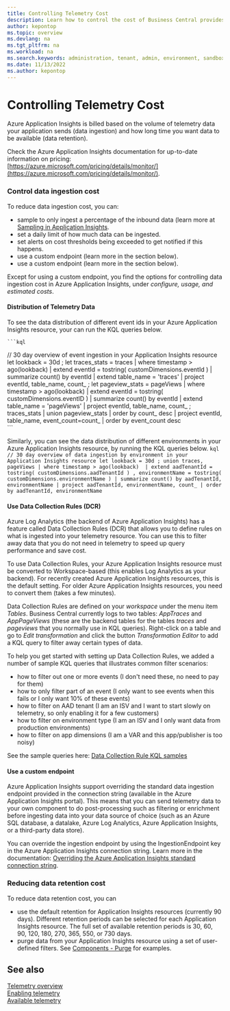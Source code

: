 ```yaml
---
title: Controlling Telemetry Cost
description: Learn how to control the cost of Business Central provides telemetry.  
author: kepontop
ms.topic: overview
ms.devlang: na
ms.tgt_pltfrm: na
ms.workload: na
ms.search.keywords: administration, tenant, admin, environment, sandbox, telemetry
ms.date: 11/13/2022
ms.author: kepontop
---
```


# Controlling Telemetry Cost
Azure Application Insights is billed based on the volume of telemetry data your application sends (data ingestion) and how long time you want data to be available (data retention). 

Check the Azure Application Insights documentation for up-to-date information on pricing: [https://azure.microsoft.com/pricing/details/monitor/](https://azure.microsoft.com/pricing/details/monitor/).

### Control data ingestion cost
To reduce data ingestion cost, you can:
- sample to only ingest a percentage of the inbound data (learn more at [Sampling in Application Insights](/azure/azure-monitor/app/sampling#ingestion-sampling).
- set a daily limit of how much data can be ingested.
- set alerts on cost thresholds being exceeded to get notified if this happens.
- use a custom endpoint (learn more in the section below).
- use a custom endpoint (learn more in the section below).

Except for using a custom endpoint, you find the options for controlling data ingestion cost in Azure Application Insights, under _configure, usage, and estimated costs_.

#### Distribution of Telemetry Data
To see the data distribution of different event ids in your Azure Application Insights resource, your can run the KQL queries below.

    ```kql
// 30 day overview of event ingestion in your Application Insights resource
let lookback = 30d ;
let traces_stats = 
traces
| where timestamp > ago(lookback) 
| extend eventId = tostring( customDimensions.eventId )
| summarize count() by eventId
| extend table_name = 'traces'
| project eventId, table_name, count_
;
let pageview_stats =
pageViews
| where timestamp > ago(lookback) 
| extend eventId = tostring( customDimensions.eventID )
| summarize count() by eventId
| extend table_name = 'pageViews'
| project eventId, table_name, count_
;
traces_stats
| union pageview_stats
| order by count_ desc
| project eventId, table_name, event_count=count_
| order by event_count desc  
    ```

Similarly, you can see the data distribution of different environments in your Azure Application Insights resource, by running the KQL queries below.
    ```kql
// 30 day overview of data ingestion by environment in your Application Insights resource
let lookback = 30d ;
union traces, pageViews
| where timestamp > ago(lookback) 
| extend aadTenantId = tostring( customDimensions.aadTenantId )
, environmentName = tostring( customDimensions.environmentName )
| summarize count() by aadTenantId, environmentName
| project aadTenantId, environmentName, count_
| order by aadTenantId, environmentName
    ```

#### Use Data Collection Rules (DCR)
Azure Log Analytics (the backend of Azure Application Insights) has a feature called Data Collection Rules (DCR) that allows you to define rules on what is ingested into your telemetry resource. You can use this to filter away data that you do not need in telemetry to speed up query performance and save cost.

To use Data Collection Rules, your Azure Application Insights resource must be converted to Workspace-based (this enables Log Analytics as your backend). For recently created Azure Application Insights resources, this is the default setting. For older Azure Application Insights resources, you need to convert them (takes a few minutes).

Data Collection Rules are defined on your _workspace_ under the menu item _Tables_. Business Central currently logs to two tables: _AppTraces_ and _AppPageViews_ (these are the backend tables for the tables _traces_ and _pageviews_ that you normally use in KQL queries). Right-click on a table and go to _Edit transformation_ and click the button _Transformation Editor_ to add a KQL query to filter away certain types of data.

To help you get started with setting up Data Collection Rules, we added a number of sample KQL queries that illustrates common filter scenarios:
- how to filter out one or more events (I don't need these, no need to pay for them)
- how to only filter part of an event (I only want to see events when this fails or I only want 10% of these events)
- how to filter on AAD tenant (I am an ISV and I want to start slowly on telemetry, so only enabling it for a few customers)
- how to filter on environment type (I am an ISV and I only want data from production environments)
- how to filter on app dimensions (I am a VAR and this app/publisher is too noisy)

See the sample queries here: [Data Collection Rule KQL samples](https://github.com/microsoft/BCTech/tree/master/samples/AppInsights/KQL/Queries/DataCollectionRules) 

#### Use a custom endpoint
Azure Application Insights support overriding the standard data ingestion endpoint provided in the connection string (available  in the Azure Application Insights portal). This means that you can send telemetry data to your own component to do post-processing such as filtering or enrichment before ingesting data into your data source of choice (such as an Azure SQL database, a datalake, Azure Log Analytics, Azure Application Insights, or a third-party data store).

You can override the ingestion endpoint by using the IngestionEndpoint key in the Azure Application Insights connection string. Learn more in the documentation: [Overriding the Azure Application Insights standard connection string](/azure/azure-monitor/app/sdk-connection-string?tabs=net#connection-string-with-explicit-endpoint-overrides).

### Reducing data retention cost
To reduce data retention cost, you can 
- use the default retention for Application Insights resources (currently 90 days). Different retention periods can be selected for each Application Insights resource. The full set of available retention periods is 30, 60, 90, 120, 180, 270, 365, 550, or 730 days.
- purge data from your Application Insights resource using a set of user-defined filters. See [Components - Purge](/rest/api/application-insights/components/purge#examples) for examples.

## See also
[Telemetry overview](telemetry-overview.md)  
[Enabling telemetry](telemetry-enable-application-insights.md)  
[Available telemetry](telemetry-available-telemetry.md)  
